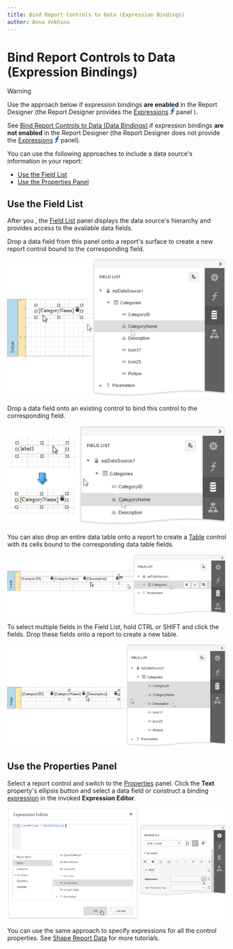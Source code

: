 ```yaml
---
title: Bind Report Controls to Data (Expression Bindings)
author: Anna Vekhina
---
```

# Bind Report Controls to Data (Expression Bindings)

> [!Warning]
> Use the approach below if expression bindings **are enabled** in the Report Designer (the Report Designer provides the [Expressions](../report-designer-tools/ui-panels/expressions-panel.md) ![](../../../images/eurd-web-expressions-panel-icon.png) panel ).
>
> See [Bind Report Controls to Data (Data Bindings)](bind-controls-to-data-data-bindings.md) if expression bindings **are not enabled** in the Report Designer (the Report Designer does not provide the [Expressions](../report-designer-tools/ui-panels/expressions-panel.md) ![](../../../images/eurd-web-expressions-panel-icon.png) panel).

You can use the following approaches to include a data source's information in your report:

* [Use the Field List](#use-the-field-list)
* [Use the Properties Panel](#use-the-properties-panel)

## Use the Field List

After you [](../bind-to-data.md), the [Field List](../report-designer-tools/ui-panels/field-list.md) panel displays the data source's hierarchy and provides access to the available data fields. 

Drop a data field from this panel onto a report's surface to create a new report control bound to the corresponding field.

![](../../../images/eurd-web-field-list-drop-fields.png)

Drop a data field onto an existing control to bind this control to the corresponding field.

![](../../../images/eurd-web-field-list-drop-field-to-control.png)

You can also drop an entire data table onto a report to create a [Table](../use-report-elements/use-tables.md) control with its cells bound to the corresponding data table fields. 

![](../../../images/eurd-web-field-list-drop-table.png)

To select multiple fields in the Field List, hold CTRL or SHIFT and click the fields. Drop these fields onto a report to create a new table.

![](../../../images/eurd-web-list-drop-multiple-fields.png)

## Use the Properties Panel

Select a report control and switch to the [Properties](../report-designer-tools/ui-panels/properties-panel.md) panel. Click the **Text** property's ellipsis button and select a data field or construct a binding [expression](../use-expressions/expression-syntax.md) in the invoked **Expression Editor**.

![](../../../images/eurd-web-expression-editor.png)

You can use the same approach to specify expressions for all the control properties. See [Shape Report Data](../shape-report-data/shape-data-expression-bindings.md) for more tutorials.

